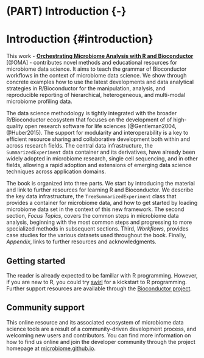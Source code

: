 # (PART) Introduction {-}

# Introduction {#introduction}

<script>
document.addEventListener("click", function (event) {
    if (event.target.classList.contains("rebook-collapse")) {
        event.target.classList.toggle("active");
        var content = event.target.nextElementSibling;
        if (content.style.display === "block") {
            content.style.display = "none";
        } else {
            content.style.display = "block";
        }
    }
})
</script>

<style>
.rebook-collapse {
  background-color: #eee;
  color: #444;
  cursor: pointer;
  padding: 18px;
  width: 100%;
  border: none;
  text-align: left;
  outline: none;
  font-size: 15px;
}

.rebook-content {
  padding: 0 18px;
  display: none;
  overflow: hidden;
  background-color: #f1f1f1;
}
</style>

This work - [**Orchestrating Microbiome Analysis with R and
Bioconductor**](microbiome.github.io/OMA) [@OMA] - contributes novel
methods and educational resources for microbiome data science.  It
aims to teach the grammar of Bioconductor workflows in the context of
microbiome data science. We show through concrete examples how to use
the latest developments and data analytical strategies in
R/Bioconductor for the manipulation, analysis, and reproducible
reporting of hierarchical, heterogeneous, and multi-modal microbiome
profiling data.

The data science methodology is tightly integrated with the broader
R/Bioconductor ecosystem that focuses on the development of of
high-quality open research software for life sciences (@Gentleman2004,
@Huber2015). The support for modularity and interoperability is a key
to efficient resource sharing and collaborative development both
within and across research fields. The central data infrastructure,
the `SummarizedExperiment` data container and its derivatives, have
already been widely adopted in microbiome research, single cell
sequencing, and in other fields, allowing a rapid adoption and
extensions of emerging data science techniques across application
domains.

The book is organized into three parts. We start by introducing the
material and link to further resources for learning R and
Bioconductor. We describe the key data infrastructure, the
`TreeSummarizedExperiment` class that provides a container for
microbiome data, and how to get started by loading microbiome data set
in the context of this new framework. The second section, *Focus
Topics*, covers the common steps in microbiome data analysis,
beginning with the most common steps and progressing to more
specialized methods in subsequent sections. Third, *Workflows*,
provides case studies for the various datasets used throughout the
book. Finally, *Appendix*, links to further resources and
acknowledgments.



## Getting started

The reader is already expected to be familiar with R
programming. However, if you are new to R, you could try
[swirl](https://swirlstats.com/) for a kickstart to R
programming. Further support resources are available through the
[Bioconductor project](http://bioconductor.org/).



## Community support

This online resource and its associated ecosystem of microbiome data
science tools are a result of a community-driven development process,
and welcoming new users and contributors. You can find more
information on how to find us online and join the developer community
through the project homepage at
[microbiome.github.io](https://microbiome.github.io).







